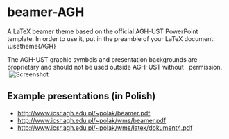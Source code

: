 # beamer-AGH
A LaTeX beamer theme based on the official AGH-UST PowerPoint template.
In order to use it, put in the preamble of your LaTeX document:
        \usetheme{AGH}

The AGH-UST graphic symbols and presentation backgrounds are
    proprietary and should not be used outside AGH-UST without
    permission.
    ![Screenshot](http://www.icsr.agh.edu.pl/~polak/wms/beamer-AGH1.png "Title slide")
  
## Example presentations (in Polish)
* <http://www.icsr.agh.edu.pl/~polak/beamer.pdf>
* <http://www.icsr.agh.edu.pl/~polak/wms/beamer.pdf>
* <http://www.icsr.agh.edu.pl/~polak/wms/latex/dokument4.pdf>
    
